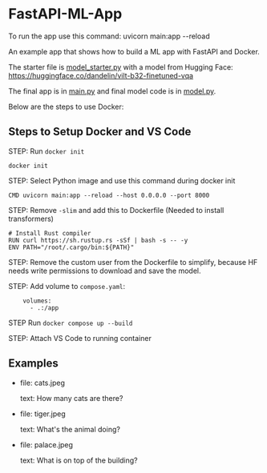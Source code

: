 # FastAPI-ML-App

To run the app use this command:
uvicorn main:app --reload


An example app that shows how to build a ML app with FastAPI and Docker.

The starter file is [model_starter.py](model_starter.py) with a model from Hugging Face: https://huggingface.co/dandelin/vilt-b32-finetuned-vqa

The final app is in [main.py](main.py) and final model code is in [model.py](model.py).

Below are the steps to use Docker:

## Steps to Setup Docker and VS Code

STEP: Run `docker init`

```
docker init
```

STEP: Select Python image and use this command during docker init
```
CMD uvicorn main:app --reload --host 0.0.0.0 --port 8000
```

STEP: Remove `-slim` and add this to Dockerfile (Needed to install transformers)

```
# Install Rust compiler
RUN curl https://sh.rustup.rs -sSf | bash -s -- -y
ENV PATH="/root/.cargo/bin:${PATH}"
```

STEP: Remove the custom user from the Dockerfile to simplify, because HF needs write permissions to download and save the model.

STEP: Add volume to `compose.yaml`:

```
    volumes:
      - .:/app
```

STEP Run `docker compose up --build`

STEP: Attach VS Code to running container

## Examples

- file: cats.jpeg
  
  text: How many cats are there?

- file: tiger.jpeg

  text: What's the animal doing?

- file: palace.jpeg

  text: What is on top of the building?